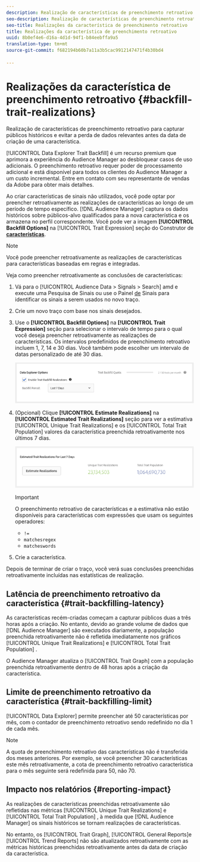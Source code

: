 ```yaml
---
description: Realização de características de preenchimento retroativo para capturar públicos históricos e evitar a perda de dados relevantes antes da data de criação de uma característica.
seo-description: Realização de características de preenchimento retroativo para capturar públicos históricos e evitar a perda de dados relevantes antes da data de criação de uma característica.
seo-title: Realizações da característica de preenchimento retroativo
title: Realizações da característica de preenchimento retroativo
uuid: 8b0ef4e6-d16a-4d1d-94f1-b84eebffa9a5
translation-type: tm+mt
source-git-commit: f682194b60b7a11a3b5cac9912147471f4b30bd4

---
```



# Realizações da característica de preenchimento retroativo {#backfill-trait-realizations}

Realização de características de preenchimento retroativo para capturar públicos históricos e evitar a perda de dados relevantes antes da data de criação de uma característica.

[!UICONTROL Data Explorer Trait Backfill] é um recurso premium que aprimora a experiência do Audience Manager ao desbloquear casos de uso adicionais. O preenchimento retroativo requer poder de processamento adicional e está disponível para todos os clientes do Audience Manager a um custo incremental. Entre em contato com seu representante de vendas da Adobe para obter mais detalhes.

Ao criar características de sinais não utilizados, você pode optar por preencher retroativamente as realizações de características ao longo de um período de tempo específico. [!DNL Audience Manager] captura os dados históricos sobre públicos-alvo qualificados para a nova característica e os armazena no perfil correspondente. Você pode ver a imagem **[!UICONTROL Backfill Options]** na [!UICONTROL Trait Expression] seção do Construtor de **[características](../../features/traits/about-trait-builder.md)**.

>[!NOTE]
>
>Você pode preencher retroativamente as realizações de características para características baseadas em regras e integradas.

Veja como preencher retroativamente as conclusões de características:

1. Vá para o [!UICONTROL Audience Data > Signals > Search] amd e execute uma Pesquisa de Sinais ou use o Painel [de](../../features/data-explorer/data-explorer-signals-dashboard.md) Sinais para identificar os sinais a serem usados no novo traço.
1. Crie um novo traço com base nos sinais desejados.
1. Use o **[!UICONTROL Backfill Options]** na **[!UICONTROL Trait Expression]** seção para selecionar o intervalo de tempo para o qual você deseja preencher retroativamente as realizações de características. Os intervalos predefinidos de preenchimento retroativo incluem 1, 7, 14 e 30 dias. Você também pode escolher um intervalo de datas personalizado de até 30 dias.

   ![trait-backfill](assets/signals-trait-backfill.png)

1. (Opcional) Clique **[!UICONTROL Estimate Realizations]** na **[!UICONTROL Estimated Trait Realizations]** seção para ver a estimativa [!UICONTROL Unique Trait Realizations] e os [!UICONTROL Total Trait Population] valores da característica preenchida retroativamente nos últimos 7 dias.

   ![estimativas-características](assets/estimate-trait-realizations.png)

   >[!IMPORTANT]
   >
   >O preenchimento retroativo de características e a estimativa não estão disponíveis para características com expressões que usam os seguintes operadores:
   >    * `!=`
   >    * `matchesregex`
   >    * `matcheswords`

1. Crie a característica.

Depois de terminar de criar o traço, você verá suas conclusões preenchidas retroativamente incluídas nas estatísticas de realização.

## Latência de preenchimento retroativo da característica {#trait-backfilling-latency}

As características recém-criadas começam a capturar públicos duas a três horas após a criação. No entanto, devido ao grande volume de dados que [!DNL Audience Manager] são executados diariamente, a população preenchida retroativamente não é refletida imediatamente nos gráficos [!UICONTROL Unique Trait Realizations] e [!UICONTROL Total Trait Population] .

O Audience Manager atualiza o [!UICONTROL Trait Graph] com a população preenchida retroativamente dentro de 48 horas após a criação da característica.

## Limite de preenchimento retroativo da característica {#trait-backfilling-limit}

[!UICONTROL Data Explorer] permite preencher até 50 características por mês, com o contador de preenchimento retroativo sendo redefinido no dia 1 de cada mês.

>[!NOTE]
>
>A quota de preenchimento retroativo das características não é transferida dos meses anteriores. Por exemplo, se você preencher 30 características este mês retroativamente, a cota de preenchimento retroativo característica para o mês seguinte será redefinida para 50, não 70.

## Impacto nos relatórios {#reporting-impact}

As realizações de características preenchidas retroativamente são refletidas nas métricas [!UICONTROL Unique Trait Realizations] e [!UICONTROL Total Trait Population] , à medida que [!DNL Audience Manager] os sinais históricos se tornam realizações de características.

No entanto, os [!UICONTROL Trait Graph], [!UICONTROL General Reports]e [!UICONTROL Trend Reports] não são atualizados retroativamente com as métricas históricas preenchidas retroativamente antes da data de criação da característica.